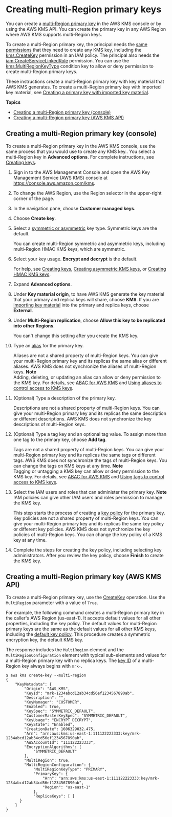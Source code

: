 # Creating multi\-Region primary keys<a name="create-primary-keys"></a>

You can create a [multi\-Region primary key](multi-region-keys-overview.md#mrk-primary-key) in the AWS KMS console or by using the AWS KMS API\. You can create the primary key in any AWS Region where AWS KMS supports multi\-Region keys\.

To create a multi\-Region primary key, the principal needs the [same permissions](create-keys.md#create-key-permissions) that they need to create any KMS key, including the [kms:CreateKey](https://docs.aws.amazon.com/kms/latest/APIReference/API_CreateKey.html) permission in an IAM policy\. The principal also needs the [iam:CreateServiceLinkedRole](https://docs.aws.amazon.com/IAM/latest/APIReference/API_CreateServiceLinkedRole.html) permission\. You can use the [kms:MultiRegionKeyType](policy-conditions.md#conditions-kms-multiregion-key-type) condition key to allow or deny permission to create multi\-Region primary keys\. 

These instructions create a multi\-Region primary key with key material that AWS KMS generates\. To create a multi\-Region primary key with imported key material, see [Creating a primary key with imported key material](multi-region-keys-import.md#mrk-import-create-primary)\.

**Topics**
+ [Creating a multi\-Region primary key \(console\)](#create-primary-console)
+ [Creating a multi\-Region primary key \(AWS KMS API\)](#create-primary-api)

## Creating a multi\-Region primary key \(console\)<a name="create-primary-console"></a>

To create a multi\-Region primary key in the AWS KMS console, use the same process that you would use to create any KMS key\.\. You select a multi\-Region key in **Advanced options**\. For complete instructions, see [Creating keys](create-keys.md)\.

1. Sign in to the AWS Management Console and open the AWS Key Management Service \(AWS KMS\) console at [https://console\.aws\.amazon\.com/kms](https://console.aws.amazon.com/kms)\.

1. To change the AWS Region, use the Region selector in the upper\-right corner of the page\.

1. In the navigation pane, choose **Customer managed keys**\.

1. Choose **Create key**\.

1. Select a [symmetric or asymmetric](symmetric-asymmetric.md) key type\. Symmetric keys are the default\.

   You can create multi\-Region symmetric and asymmetric keys, including multi\-Region HMAC KMS keys, which are symmetric\. 

1. Select your key usage\. **Encrypt and decrypt** is the default\.

   For help, see [Creating keys](create-keys.md), [Creating asymmetric KMS keys](asymm-create-key.md), or [Creating HMAC KMS keys](hmac-create-key.md)\.

1. Expand **Advanced options**\.

1. Under **Key material origin**, to have AWS KMS generate the key material that your primary and replica keys will share, choose **KMS**\. If you are [importing key material](multi-region-keys-import.md) into the primary and replica keys, choose **External**\. 

1. Under **Multi\-Region replication**, choose **Allow this key to be replicated into other Regions**\.

   You can't change this setting after you create the KMS key\. 

1. Type an [alias](kms-alias.md) for the primary key\. 

   Aliases are not a shared property of multi\-Region keys\. You can give your multi\-Region primary key and its replicas the same alias or different aliases\. AWS KMS does not synchronize the aliases of multi\-Region keys\.
**Note**  
Adding, deleting, or updating an alias can allow or deny permission to the KMS key\. For details, see [ABAC for AWS KMS](abac.md) and [Using aliases to control access to KMS keys](alias-authorization.md)\.

1. \(Optional\) Type a description of the primary key\.

   Descriptions are not a shared property of multi\-Region keys\. You can give your multi\-Region primary key and its replicas the same description or different descriptions\. AWS KMS does not synchronize the key descriptions of multi\-Region keys\.

1. \(Optional\) Type a tag key and an optional tag value\. To assign more than one tag to the primary key, choose **Add tag**\.

   Tags are not a shared property of multi\-Region keys\. You can give your multi\-Region primary key and its replicas the same tags or different tags\. AWS KMS does not synchronize the tags of multi\-Region keys\. You can change the tags on KMS keys at any time\.
**Note**  
Tagging or untagging a KMS key can allow or deny permission to the KMS key\. For details, see [ABAC for AWS KMS](abac.md) and [Using tags to control access to KMS keys](tag-authorization.md)\.

1. Select the IAM users and roles that can administer the primary key\.
**Note**  
IAM policies can give other IAM users and roles permission to manage the KMS key\.

   This step starts the process of creating a [key policy](key-policies.md) for the primary key\. Key policies are not a shared property of multi\-Region keys\. You can give your multi\-Region primary key and its replicas the same key policy or different key policies\. AWS KMS does not synchronize the key policies of multi\-Region keys\. You can change the key policy of a KMS key at any time\.

1. Complete the steps for creating the key policy, including selecting key administrators\. After you review the key policy, choose **Finish** to create the KMS key\.

## Creating a multi\-Region primary key \(AWS KMS API\)<a name="create-primary-api"></a>

To create a multi\-Region primary key, use the [CreateKey](https://docs.aws.amazon.com/kms/latest/APIReference/API_CreateKey.html) operation\. Use the `MultiRegion` parameter with a value of `True`\.

For example, the following command creates a multi\-Region primary key in the caller's AWS Region \(us\-east\-1\)\. It accepts default values for all other properties, including the key policy\. The default values for multi\-Region primary keys are the same as the default values for all other KMS keys, including the [default key policy](key-policy-default.md)\. This procedure creates a symmetric encryption key, the default KMS key\. 

The response includes the `MultiRegion` element and the `MultiRegionConfiguration` element with typical sub\-elements and values for a multi\-Region primary key with no replica keys\. The [key ID](concepts.md#key-id-key-id) of a multi\-Region key always begins with `mrk-`\.

```
$ aws kms create-key --multi-region
{
    "KeyMetadata": {
        "Origin": "AWS_KMS",
        "KeyId": "mrk-1234abcd12ab34cd56ef1234567890ab",
        "Description": "",
        "KeyManager": "CUSTOMER",
        "Enabled": true,
        "KeySpec": "SYMMETRIC_DEFAULT",
        "CustomerMasterKeySpec": "SYMMETRIC_DEFAULT",
        "KeyUsage": "ENCRYPT_DECRYPT",
        "KeyState": "Enabled",
        "CreationDate": 1606329032.475,
        "Arn": "arn:aws:kms:us-east-1:111122223333:key/mrk-1234abcd12ab34cd56ef1234567890ab",
        "AWSAccountId": "111122223333",
        "EncryptionAlgorithms": [
            "SYMMETRIC_DEFAULT"
        ],
        "MultiRegion": true,
        "MultiRegionConfiguration": { 
            "MultiRegionKeyType": "PRIMARY",
            "PrimaryKey": { 
                "Arn": "arn:aws:kms:us-east-1:111122223333:key/mrk-1234abcd12ab34cd56ef1234567890ab",
                "Region": "us-east-1"
            },
            "ReplicaKeys": [ ]
      }
    }
}
```